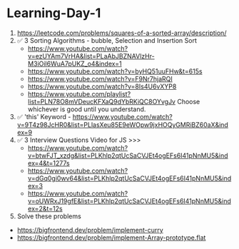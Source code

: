 # Learning-Day-1


1. https://leetcode.com/problems/squares-of-a-sorted-array/description/
2. ✅ 3 Sorting Algorithms - bubble, Selection and Insertion Sort
   - https://www.youtube.com/watch?v=ezUYAm7VrHA&list=PLaAbJBZNAVlzHr-M3iOil6WuA7pUKZ_o4&index=1
   - https://www.youtube.com/watch?v=byHQ51uuFHw&t=615s
   - https://www.youtube.com/watch?v=F9Nr7hjaRQI
   - https://www.youtube.com/watch?v=8Is4U6vXYP8
   - https://www.youtube.com/playlist?list=PLN78O8mVDeucKFXaQ9dYbRKiQC8OYvgJv
Choose whichever is good until you understand.
3. ✅ 'this' Keyword - https://www.youtube.com/watch?v=9T4z98JcHR0&list=PLlasXeu85E9eWOpw9jxHOQyGMRiBZ60aX&index=9
4. ✅ 3 Interview Questions Video for JS >>> 
   - https://www.youtube.com/watch?v=btwFJT_xzdg&list=PLKhlp2qtUcSaCVJEt4ogEFs6I41pNnMU5&index=4&t=1277s
   - https://www.youtube.com/watch?v=dGq0gi0wv64&list=PLKhlp2qtUcSaCVJEt4ogEFs6I41pNnMU5&index=3
   - https://www.youtube.com/watch?v=oUWRxJ19gfE&list=PLKhlp2qtUcSaCVJEt4ogEFs6I41pNnMU5&index=2&t=12s
5. Solve these problems
  - https://bigfrontend.dev/problem/implement-curry
  - https://bigfrontend.dev/problem/implement-Array-prototype.flat

